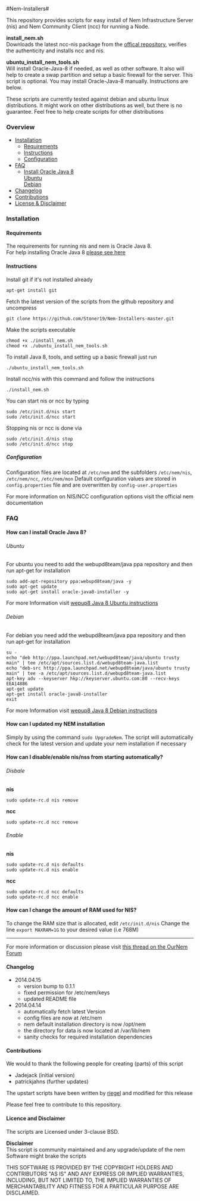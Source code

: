 #Nem-Installers#

This repository provides scripts for easy install of Nem Infrastructure Server (nis) and Nem Community Client (ncc) for running a Node.

**install_nem.sh**  
Downloads the latest ncc-nis package from the [offical repository](http://bob.nem.ninja/), verifies the authenticity and installs ncc and nis.

**ubuntu_install_nem_tools.sh**  
Will install Oracle-Java-8 if needed, as well as other software. It also will help to create a swap partition and setup a basic firewall for the server. This script is optional. You may install Oracle-Java-8 manually. Instructions are below.

These scripts are currently tested against debian and ubuntu linux distributions. It might work on other distributions as well, but there is no guarantee. Feel free to help create scripts for other distributions


### Overview
- [Installation](#installation)
  + [Requirements](#requirements)
  + [Instructions](#instructions)
  + [Configuration](#configuration)  
- [FAQ](#faq)
  + [Install Oracle Java 8](#how-can-i-install-oracle-java-8)  
  [Ubuntu](#ubuntu)  
  [Debian](#debian)  
- [Changelog](#changelog)
- [Contributions](#contributions)
- [License & Disclaimer](#licence-and-disclaimer)  
  

### Installation
#### Requirements  
The requirements for running nis and nem is Oracle Java 8.  
For help installing Oracle Java 8 [please see here](#how-can-i-install-oracle-java-8) 
  
#### Instructions  

Install git if it's not installed already
```
apt-get install git

```

Fetch the latest version of the scripts from the github repository and uncompress
```
git clone https://github.com/Stoner19/Nem-Installers-master.git

```
Make the scripts executable
```
chmod +x ./install_nem.sh
chmod +x ./ubuntu_install_nem_tools.sh
```

To install Java 8, tools, and setting up a basic firewall just run
```
./ubuntu_install_nem_tools.sh
```  
  
Install ncc/nis with this command and follow the instructions
```
./install_nem.sh
```
  
You can start nis or ncc by typing
```
sudo /etc/init.d/nis start
sudo /etc/init.d/ncc start
```  

Stopping nis or ncc is done via
```
sudo /etc/init.d/nis stop
sudo /etc/init.d/ncc stop
```

##### Configuration  
Configuration files are located at `/etc/nem` and the subfolders `/etc/nem/nis`, `/etc/nem/ncc`, `/etc/nem/mon`
Default configuration values are stored in `config.properties` file and are overwritten by `config-user.properties`

For more information on NIS/NCC configuration options visit the official nem documentation


### FAQ

#### How can I install Oracle Java 8?  

###### Ubuntu  
For ubuntu you need to add the webupd8team/java ppa repository and then run apt-get for installation  

```
sudo add-apt-repository ppa:webupd8team/java -y
sudo apt-get update
sudo apt-get install oracle-java8-installer -y
```
For more Information visit [wepup8 Java 8 Ubuntu instructions](http://www.webupd8.org/2012/09/install-oracle-java-8-in-ubuntu-via-ppa.html)  

###### Debian
For debian you need add the webupd8team/java ppa repository and then run apt-get for installation 

```
su -
echo "deb http://ppa.launchpad.net/webupd8team/java/ubuntu trusty main" | tee /etc/apt/sources.list.d/webupd8team-java.list
echo "deb-src http://ppa.launchpad.net/webupd8team/java/ubuntu trusty main" | tee -a /etc/apt/sources.list.d/webupd8team-java.list
apt-key adv --keyserver hkp://keyserver.ubuntu.com:80 --recv-keys EEA14886
apt-get update
apt-get install oracle-java8-installer
exit
```
For more Information visit [wepup8 Java 8 Debian instructions](http://www.webupd8.org/2014/03/how-to-install-oracle-java-8-in-debian.html)

#### How can I updated my NEM installation  
Simply by using the command `sudo UpgradeNem`. The script will automatically check for the latest version and update your nem installation if necessary  
  
  
#### How can I disable/enable nis/nss from starting automatically?
###### Disbale  
**nis**
```
sudo update-rc.d nis remove
```  
  
**ncc**
```
sudo update-rc.d ncc remove
```

###### Enable  
**nis**
```
sudo update-rc.d nis defaults
sudo update-rc.d nis enable
```

**ncc**
```
sudo update-rc.d ncc defaults
sudo update-rc.d ncc enable
```
  
#### How can I change the amount of RAM used for NIS?
To change the RAM size that is allocated, edit `/etc/init.d/nis`
Change the line `export MAXRAM=1G` to your desired value (i.e 768M) 

----
For more information or discussion please visit [this thread on the OurNem Forum](https://forum.ournem.com/vps-nodes/how-to-easily-configure-and-install-nem-on-an-amazon-ec2-vps/msg14400/#msg14400)

#### Changelog
- 2014.04.15  
   - version bump to 0.1.1
   - fixed permission for /etc/nem/keys
   - updated README file
- 2014.04.14  
   - automatically fetch latest Version  
   - config files are now at /etc/nem  
   - nem default installation directory is now /opt/nem  
   - the directory for data is now located at /var/lib/nem  
   - sanity checks for required installation dependencies  

#### Contributions
We would to thank the following people for creating (parts) of this script
- Jadejack (initial version)
- patrickjahns (further updates)

The upstart scripts have been written by [riegel](https://forum.ournem.com/technical-discussion/secure-nis-and-ncc-setup-on-linux/) and modified for this release

Please feel free to contribute to this repository.

#### Licence and Disclaimer
The scripts are Licensed under 3-clause BSD. 

**Disclaimer**  
This script is community maintained and any upgrade/update of the nem Software might brake the scripts

THIS SOFTWARE IS PROVIDED BY THE COPYRIGHT HOLDERS AND CONTRIBUTORS "AS IS" AND ANY EXPRESS OR IMPLIED WARRANTIES, INCLUDING, BUT NOT LIMITED TO, THE IMPLIED WARRANTIES OF MERCHANTABILITY AND FITNESS FOR A PARTICULAR PURPOSE ARE DISCLAIMED.


